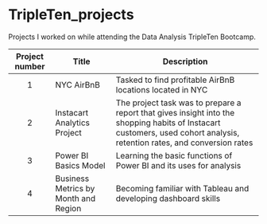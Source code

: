 # TripleTen_projects
Projects I worked on while attending the Data Analysis TripleTen Bootcamp.


| Project number | Title | Description |
| :-----------: | ----------- |----------- |
| 1 | NYC AirBnB| Tasked to find profitable AirBnB locations located in NYC |
| 2 | Instacart Analytics Project | The project task was to prepare a report that gives insight into the shopping habits of Instacart customers, used cohort analysis, retention rates, and conversion rates |
| 3 | Power BI Basics Model | Learning the basic functions of Power BI and its uses for analysis |
| 4 | Business Metrics by Month and Region | Becoming familiar with Tableau and developing dashboard skills |
